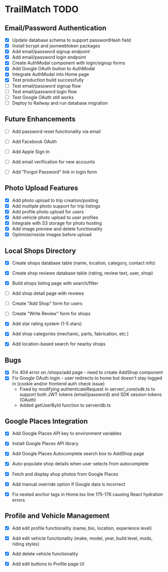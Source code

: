 # TrailMatch TODO

## Email/Password Authentication
- [x] Update database schema to support passwordHash field
- [x] Install bcrypt and jsonwebtoken packages
- [x] Add email/password signup endpoint
- [x] Add email/password login endpoint  
- [x] Create AuthModal component with login/signup forms
- [x] Add Google OAuth button to AuthModal
- [x] Integrate AuthModal into Home page
- [x] Test production build successfully
- [ ] Test email/password signup flow
- [ ] Test email/password login flow
- [ ] Test Google OAuth still works
- [ ] Deploy to Railway and run database migration

## Future Enhancements
- [ ] Add password reset functionality via email
- [ ] Add Facebook OAuth
- [ ] Add Apple Sign In
- [ ] Add email verification for new accounts
- [ ] Add "Forgot Password" link in login form



## Photo Upload Features
- [x] Add photo upload to trip creation/posting
- [x] Add multiple photo support for trip listings
- [x] Add profile photo upload for users
- [x] Add vehicle photo upload to user profiles
- [x] Integrate with S3 storage for photo hosting
- [x] Add image preview and delete functionality
- [x] Optimize/resize images before upload

## Local Shops Directory
- [x] Create shops database table (name, location, category, contact info)
- [x] Create shop reviews database table (rating, review text, user, shop)
- [x] Build shops listing page with search/filter
- [ ] Add shop detail page with reviews
- [ ] Create "Add Shop" form for users
- [ ] Create "Write Review" form for shops
- [x] Add star rating system (1-5 stars)
- [x] Add shop categories (mechanic, parts, fabrication, etc.)
- [x] Add location-based search for nearby shops



## Bugs
- [x] Fix 404 error on /shops/add page - need to create AddShop component
- [x] Fix Google OAuth login - user redirects to home but doesn't stay logged in (cookie and/or frontend auth check issue)
  - Fixed by modifying authenticateRequest in server/_core/sdk.ts to support both JWT tokens (email/password) and SDK session tokens (OAuth)
  - Added getUserById function to server/db.ts



## Google Places Integration
- [x] Add Google Places API key to environment variables
- [x] Install Google Places API library
- [x] Add Google Places Autocomplete search box to AddShop page
- [x] Auto-populate shop details when user selects from autocomplete
- [x] Fetch and display shop photos from Google Places
- [x] Add manual override option if Google data is incorrect


- [x] Fix nested anchor tags in Home.tsx line 175-176 causing React hydration errors



## Profile and Vehicle Management
- [x] Add edit profile functionality (name, bio, location, experience level)
- [x] Add edit vehicle functionality (make, model, year, build level, mods, riding styles)
- [x] Add delete vehicle functionality
- [x] Add edit buttons to Profile page UI

